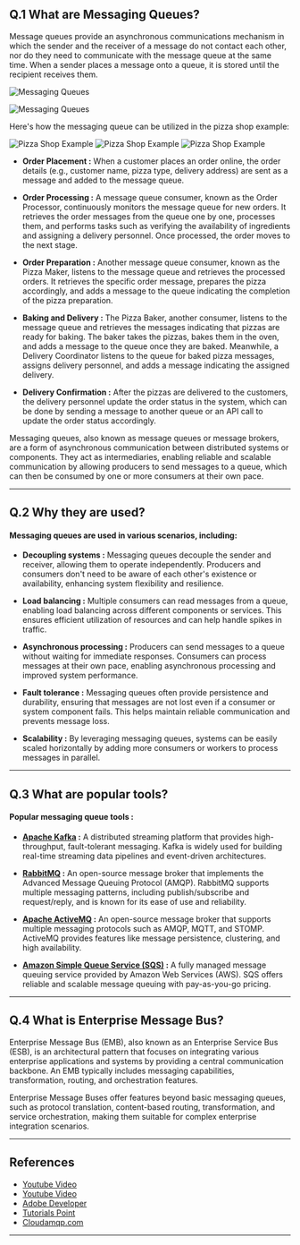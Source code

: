
## Q.1 What are Messaging Queues? 


Message queues provide an asynchronous communications mechanism in which the sender and the receiver of a message do not contact each other, nor do they need to communicate with the message queue at the same time. When a sender places a message onto a queue, it is stored until the recipient receives them.

![Messaging Queues](https://www.tutorialspoint.com/inter_process_communication/images/message_queue.jpg)

![Messaging Queues](https://www.tutorialspoint.com/inter_process_communication/images/multiple_message_queue.jpg)

Here's how the messaging queue can be utilized in the pizza shop example:

![Pizza Shop Example](https://www.cloudamqp.com/img/blog/microservices-series/part-1/pizza-store-with-low-traffic.png)
![Pizza Shop Example](https://www.cloudamqp.com/img/blog/microservices-series/part-1/pizza-store-with-high-traffic.png)
![Pizza Shop Example](https://www.cloudamqp.com/img/blog/microservices-series/part-1/asynchronous-request-processing.png)


- **Order Placement :** When a customer places an order online, the order details (e.g., customer name, pizza type, delivery address) are sent as a message and added to the message queue.

- **Order Processing :** A message queue consumer, known as the Order Processor, continuously monitors the message queue for new orders. It retrieves the order messages from the queue one by one, processes them, and performs tasks such as verifying the availability of ingredients and assigning a delivery personnel. Once processed, the order moves to the next stage.

- **Order Preparation :** Another message queue consumer, known as the Pizza Maker, listens to the message queue and retrieves the processed orders. It retrieves the specific order message, prepares the pizza accordingly, and adds a message to the queue indicating the completion of the pizza preparation.

- **Baking and Delivery :** The Pizza Baker, another consumer, listens to the message queue and retrieves the messages indicating that pizzas are ready for baking. The baker takes the pizzas, bakes them in the oven, and adds a message to the queue once they are baked. Meanwhile, a Delivery Coordinator listens to the queue for baked pizza messages, assigns delivery personnel, and adds a message indicating the assigned delivery.

- **Delivery Confirmation :** After the pizzas are delivered to the customers, the delivery personnel update the order status in the system, which can be done by sending a message to another queue or an API call to update the order status accordingly.


Messaging queues, also known as message queues or message brokers, are a form of asynchronous communication between distributed systems or components. They act as intermediaries, enabling reliable and scalable communication by allowing producers to send messages to a queue, which can then be consumed by one or more consumers at their own pace.


***
## Q.2 Why they are used?

#### Messaging queues are used in various scenarios, including:

- **Decoupling systems :** Messaging queues decouple the sender and receiver, allowing them to operate independently. Producers and consumers don't need to be aware of each other's existence or availability, enhancing system flexibility and resilience.

- **Load balancing :** Multiple consumers can read messages from a queue, enabling load balancing across different components or services. This ensures efficient utilization of resources and can help handle spikes in traffic.

- **Asynchronous processing :** Producers can send messages to a queue without waiting for immediate responses. Consumers can process messages at their own pace, enabling asynchronous processing and improved system performance.

- **Fault tolerance :** Messaging queues often provide persistence and durability, ensuring that messages are not lost even if a consumer or system component fails. This helps maintain reliable communication and prevents message loss.

- **Scalability :** By leveraging messaging queues, systems can be easily scaled horizontally by adding more consumers or workers to process messages in parallel.

***

## Q.3 What are popular tools?

#### Popular messaging queue tools :

- **[Apache Kafka](https://www.tutorialspoint.com/apache_kafka/apache_kafka_introduction.htm) :** A distributed streaming platform that provides high-throughput, fault-tolerant messaging. Kafka is widely used for building real-time streaming data pipelines and event-driven architectures.

- **[RabbitMQ](https://www.tutorialspoint.com/rabbitmq/index.htm) :** An open-source message broker that implements the Advanced Message Queuing Protocol (AMQP). RabbitMQ supports multiple messaging patterns, including publish/subscribe and request/reply, and is known for its ease of use and reliability.

- **[Apache ActiveMQ](https://www.tutorialspoint.com/apache_activemq/index.htm) :** An open-source message broker that supports multiple messaging protocols such as AMQP, MQTT, and STOMP. ActiveMQ provides features like message persistence, clustering, and high availability.

- **[Amazon Simple Queue Service (SQS)](https://www.geeksforgeeks.org/amazon-web-services-introduction-to-simple-queue-servicesqs/) :** A fully managed message queuing service provided by Amazon Web Services (AWS). SQS offers reliable and scalable message queuing with pay-as-you-go pricing.


***
## Q.4 What is Enterprise Message Bus?

Enterprise Message Bus (EMB), also known as an Enterprise Service Bus (ESB), is an architectural pattern that focuses on integrating various enterprise applications and systems by providing a central communication backbone. An EMB typically includes messaging capabilities, transformation, routing, and orchestration features.

Enterprise Message Buses offer features beyond basic messaging queues, such as protocol translation, content-based routing, transformation, and service orchestration, making them suitable for complex enterprise integration scenarios.

***

## References

- [Youtube Video](https://youtu.be/oUJbuFMyBDk)
- [Youtube Video](https://www.youtube.com/watch?v=5-Rq4-PZlew)
- [Adobe Developer](https://developer.adobe.com/commerce/php/development/components/message-queues/)
- [Tutorials Point](https://www.tutorialspoint.com/inter_process_communication/inter_process_communication_message_queues.htm)
- [Cloudamqp.com](https://www.cloudamqp.com/blog/microservices-and-message-queues-part-1-understanding-message-queues.html)

---
